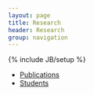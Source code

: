 ```yaml
---
layout: page
title: Research
header: Research
group: navigation
---
```

{% include JB/setup %}

- [Publications](publications.html)
- [Students](students.html)
